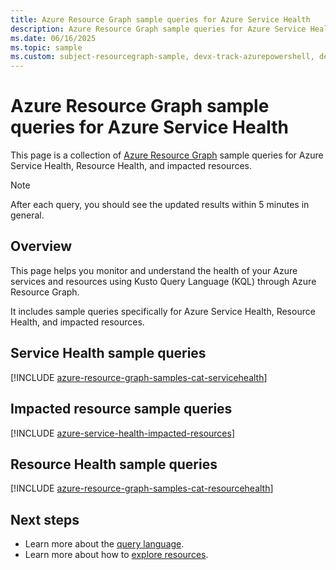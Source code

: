 ```yaml
---
title: Azure Resource Graph sample queries for Azure Service Health
description: Azure Resource Graph sample queries for Azure Service Health showing the use of resource types and tables to access Azure Service Health related resources and properties.
ms.date: 06/16/2025
ms.topic: sample
ms.custom: subject-resourcegraph-sample, devx-track-azurepowershell, devx-track-azurecli
---
```

# Azure Resource Graph sample queries for Azure Service Health


This page is a collection of [Azure Resource Graph](/azure/governance/resource-graph/overview) sample queries for Azure Service Health, Resource Health, and impacted resources.
>[!NOTE]
>After each query, you should see the updated results within 5 minutes in general.

## Overview
This page helps you monitor and understand the health of your Azure services and resources using Kusto Query Language (KQL) through Azure Resource Graph. 

It includes sample queries specifically for Azure Service Health, Resource Health, and impacted resources.

## Service Health sample queries
[!INCLUDE [azure-resource-graph-samples-cat-servicehealth](./includes/azure-service-health.md)]

## Impacted resource sample queries

[!INCLUDE [azure-service-health-impacted-resources](includes/azure-service-health-impacted-resources.md)]

## Resource Health sample queries

[!INCLUDE [azure-resource-graph-samples-cat-resourcehealth](./includes/resource-health.md)]

## Next steps

- Learn more about the [query language](/azure/governance/resource-graph/concepts/query-language).
- Learn more about how to [explore resources](/azure/governance/resource-graph/concepts/explore-resources).
